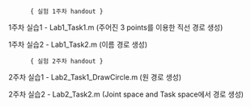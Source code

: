           { 실험 1주차 handout }
          
1주차 실습1 - Lab1_Task1.m (주어진 3 points를 이용한 직선 경로 생성)

1주차 실습2 - Lab1_Task2.m (이름 경로 생성)


          { 실험 2주차 handout }
          
2주차 실습1 - Lab2_Task1_DrawCircle.m (원 경로 생성)

2주차 실습2 - Lab2_Task2.m (Joint space and Task space에서 경로 생성) 
